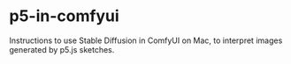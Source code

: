 # p5-in-comfyui
Instructions to use Stable Diffusion in ComfyUI on Mac, to interpret images generated by p5.js sketches.
